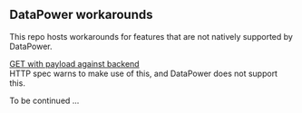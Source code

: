 
## DataPower workarounds

This repo hosts workarounds for features that are not natively supported by DataPower.

[GET with payload against backend](GET_with_payload.md)  
HTTP spec warns to make use of this, and DataPower does not support this.  

To be continued ...
